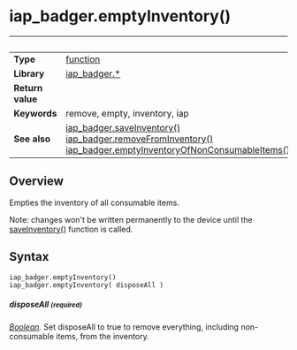 # iap_badger.emptyInventory()

|                      | &nbsp; 
| -------------------- | ---------------------------------------------------------------
| __Type__             | [function](http://docs.coronalabs.com/api/type/Function.html)
| __Library__          | [iap_badger.*](Readme.markdown)
| __Return value__     | 
| __Keywords__         | remove, empty, inventory, iap
| __See also__         | [iap_badger.saveInventory()](saveInventory.markdown) [iap_badger.removeFromInventory()](removeFromInventory.markdown) [iap_badger.emptyInventoryOfNonConsumableItems()](emptyInventoryOfNonConsumableItems.markdown)


## Overview

Empties the inventory of all consumable items.

Note: changes won't be written permanently to the device until the [saveInventory()](saveInventory.markdown) function is called.


## Syntax

	iap_badger.emptyInventory()
	iap_badger.emptyInventory( disposeAll )

##### disposeAll <small>(required)</small>
_[Boolean](http://docs.coronalabs.com/api/type/Boolean.html)._ Set disposeAll to true to remove everything, including non-consumable items, from the inventory.


